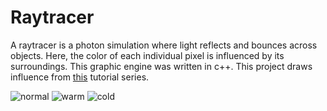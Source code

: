 # Raytracer
A raytracer is a photon simulation where light reflects and bounces across objects. Here, the color of each individual pixel is influenced by its surroundings. This graphic engine was written in c++. This project draws influence from [this](https://www.youtube.com/watch?v=SMOJGxyd9BE) tutorial series.    

![normal](output/normal.png)
![warm](output/warm.png)
![cold](output/cold.png)


